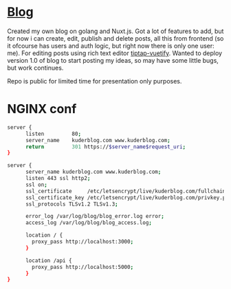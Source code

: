 # [Blog](https://kuderblog.com)
Created my own blog on golang and Nuxt.js. Got a lot of features to add, but for now i can create, edit, publish and delete posts, all this from frontend (so it ofcourse has users and auth logic, but right now there is only one user: me). For editing posts using rich text editor [tiptap-vuetify](https://github.com/iliyaZelenko/tiptap-vuetify). Wanted to deploy version 1.0 of blog to start posting my ideas, so may have some little bugs, but work continues.

Repo is public for limited time for presentation only purposes.

# NGINX conf

```bash
server {
      listen         80;
      server_name    kuderblog.com www.kuderblog.com;
      return         301 https://$server_name$request_uri;
}

server {
      server_name kuderblog.com www.kuderblog.com;
      listen 443 ssl http2;
      ssl on;
      ssl_certificate     /etc/letsencrypt/live/kuderblog.com/fullchain.pem;
      ssl_certificate_key /etc/letsencrypt/live/kuderblog.com/privkey.pem;
      ssl_protocols TLSv1.2 TLSv1.3;

      error_log /var/log/blog/blog_error.log error;
      access_log /var/log/blog/blog_access.log;

      location / {
        proxy_pass http://localhost:3000;
      }

      location /api {
        proxy_pass http://localhost:5000;
      }
}
```
